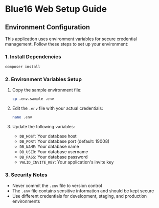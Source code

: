 # Blue16 Web Setup Guide

## Environment Configuration

This application uses environment variables for secure credential management. Follow these steps to set up your environment:

### 1. Install Dependencies

```bash
composer install
```

### 2. Environment Variables Setup

1. Copy the sample environment file:
   ```bash
   cp .env.sample .env
   ```

2. Edit the `.env` file with your actual credentials:
   ```bash
   nano .env
   ```

3. Update the following variables:
   - `DB_HOST`: Your database host
   - `DB_PORT`: Your database port (default: 19008)
   - `DB_NAME`: Your database name
   - `DB_USER`: Your database username
   - `DB_PASS`: Your database password
   - `VALID_INVITE_KEY`: Your application's invite key

### 3. Security Notes

- Never commit the `.env` file to version control
- The `.env` file contains sensitive information and should be kept secure
- Use different credentials for development, staging, and production environments